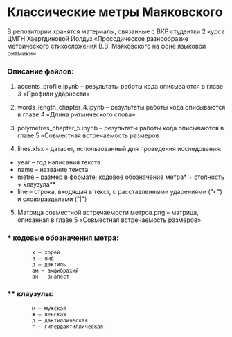 # Классические метры Маяковского
В репозитории хранятся материалы, связанные с ВКР студентки 2 курса ЦМГН Хаертдиновой Йолдуз «Просодическое разнообразие метрического стихосложения В.В. Маяковского на фоне языковой ритмики»

### Описание файлов:
 1. accents_profile.ipynb – результаты работы кода описываются в главе 3 «Профили ударности»  

 2. words_length_chapter_4.ipynb – результаты работы кода описываются в главе 4 «Длина ритмического слова»
 3. polymetres_chapter_5.ipynb – результаты работы кода описываются в главе 5 «Совместная встречаемость размеров
 4. lines.xlsx – датасет, использованный для проведения исследования:
-    year – год написания текста 
-   name – название текста 
-   metre –  размер в формате: кодовое обозначение метра\* + стопность + клаузула\** 
-   line – строка, входящая в текст, с расставленными ударениями ("<") и словоразделами ("|")
 5. Матрица совместной встречаемости метров.png – матрица, описанная в
    главе 5 «Совместная встречаемость размеров»

### \* кодовые обозначения метра: 
			х – хорей
			я – ямб
			д – дактиль
			ам – амфибрахий
			ан – анапест
### \** клаузулы:
			м – мужская
			ж – женская
			д – дактиллическая
			г – гипердактиллическая

